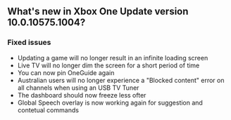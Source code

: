 ## What's new in Xbox One Update version 10.0.10575.1004?

### Fixed issues
- Updating a game will no longer result in an infinite loading screen
- Live TV will no longer dim the screen for a short period of time
- You can now pin OneGuide again
- Australian users will no longer experience a "Blocked content" error on all channels when using an USB TV Tuner
- The dashboard should now freeze less ofter
- Global Speech overlay is now working again for suggestion and contetual commands